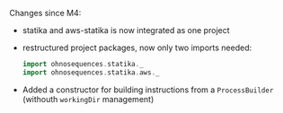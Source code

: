 Changes since M4:

* statika and aws-statika is now integrated as one project
* restructured project packages, now only two imports needed:

    ```scala
    import ohnosequences.statika._
    import ohnosequences.statika.aws._
    ```
* Added a constructor for building instructions from a `ProcessBuilder` (withouth `workingDir` management)

